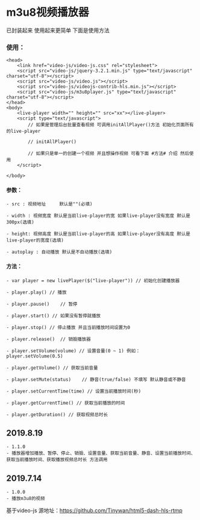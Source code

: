 # m3u8视频播放器

已封装起来 使用起来更简单 下面是使用方法

### 使用： 

	<head>
		<link href="video-js/video-js.css" rel="stylesheet">
		<script src="video-js/jquery-3.2.1.min.js" type="text/javascript" charset="utf-8"></script>
		<script src="video-js/video.js"></script>
		<script src="video-js/videojs-contrib-hls.min.js"></script>
		<script src="video-js/m3u8player.js" type="text/javascript" charset="utf-8"></script>
    </head>
    <body>
		<live-player width="" height="" src="xx"></live-player>
		<script type="text/javascript">
			// 如果是管理后台批量查看视频 可调用initAllPlayer()方法 初始化页面所有的live-player
			
			// initAllPlayer()
			
			// 如果只是单一的创建一个视频 并且想操作视频 可看下面 #方法# 介绍 然后使用
		</script>

    </body>
   
#### 参数：

	- src :	视频地址	 默认是""(必填)
	
	- width : 视频宽度 默认是当前live-player的宽 如果live-player没有宽度 默认是300px(选填)
	
	- height: 视频高度 默认是当前live-player的高 如果live-player没有高度 默认是live-player的宽度(选填)
	
	- autoplay : 自动播放 默认是不自动播放(选填)
	

#### 方法：

	- var player = new livePlayer($("live-player")) // 初始化创建播放器
	
	- player.play()	// 播放
	
	- player.pause()	// 暂停
	
	- player.start() // 如果没有暂停就播放
	
	- player.stop()	// 停止播放 并且当前播放时间设置为0
	
	- player.release()	// 销毁播放器
	
	- player.setVolume(volume) // 设置音量(0 ~ 1) 例如：player.setVolume(0.5)
	
	- player.getVolume() // 获取当前音量
	
	- player.setMute(status)	// 静音(true/false) 不填写 默认静音或不静音
	
	- player.setCurrentTime(time) // 设置当前播放时间(秒) 
	
	- player.getCurrentTime() // 获取当前播放的时间
	
	- player.getDuration() // 获取视频总时长
	

## 2019.8.19
	- 1.1.0
	- 播放器增加播放、暂停、停止、销毁、设置音量、获取当前音量、静音、设置当前播放时间、获取当前播放时间、获取播放视频总时长 方法调用

## 2019.7.14
	- 1.0.0
	- 播放m3u8的视频

基于video-js 源地址：https://github.com/Tinywan/html5-dash-hls-rtmp
